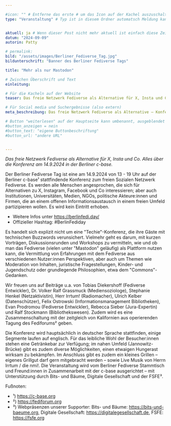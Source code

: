 ```yaml
---

#icon: "" # Entferne das erste # um das Icon auf der Kachel auszuschalten
type: "Veranstaltung" # Typ ist in diesem Ordner automatsch Meldung kann aber hier überschrieben werden z.B. mit "Veröffentlichung" - der Typ erscheint in der Kachel über der Überschrift


aktuell: ja # Wenn dieser Post nicht mehr aktuell ist einfach diese Zeile mit # am Anfang der Zeile auskommentieren
datum: "2024-09-09"
autorin: Patty

# permalink:
bild: "/assets/images/Berliner_Fediverse_Tag.jpg"
bildunterschrift: "Banner des Berliner Fediverse Tags"

title: "Mehr als nur Mastodon"

# Zwischen Überschrift und Text
einleitung: 

# Für die Kacheln auf der Website
teaser: Das freie Netzwerk Fediverse als Alternative für X, Insta und Co. Alles über die Konferenz am 14.9.2024 in der Berliner c-base.

# Für Social media und Suchergebnisse (also extern)
meta_beschreibung: Das freie Netzwerk Fediverse als Alternative – Konferenz am 14.9.2024

# Button "weiterlesen" auf der Hauptseite kann umbenannt, ausgeblendet und zu anderer z.B. Externer URL zeigen
#button_anzeigen = nein 
#button_text: "eigene Buttonbeschriftung"
#button_url: "andere URL"


---
```

<p><i>Das freie Netzwerk Fediverse als Alternative für X, Insta und Co. Alles über die Konferenz am 14.9.2024 in der Berliner c-base.</i></p>
Der Berliner Fediverse Tag ist eine am 14.9.2024 von 13 - 19 Uhr auf der Berliner c-base¹ stattfindende Konferenz zum freien Sozialen Netzwerk Fediverse. Es werden alle Menschen angesprochen, die sich für Alternativen zu X, Instagram, Facebook und Co interessieren; aber auch Institutionen, Universitäten, Medien, NGOs, politische Akteure:innen und Firmen, die an einem offenen Informationsaustausch in einem freien Umfeld partizipieren wollen. Es wird kein Eintritt erhoben.

 * Weitere Infos unter https://berlinfedi.day/
 * Offizieller Hashtag: #BerlinFediday

Es handelt sich explizit nicht um eine "Techie"-Konferenz, die ihre Gäste mit technischen Buzzwords verunsichert. Vielmehr geht es darum, mit kurzen Vorträgen, Diskussionsrunden und Workshops zu vermitteln, wie und ob man das Fediverse (vielen unter "Mastodon" geläufig) als Plattform nutzen kann, die Vermittlung von Erfahrungen mit dem Fediverse aus verschiedenen Nutzer:innen Perspektiven, aber auch um Themen wie Moderation von Inhalten, juristische Fragestellungen, Kinder- und Jugendschutz oder grundlegende Philosophien, etwa dem "Commons"-Gedanken.

Wir freuen uns auf Beiträge u.a. von Tobias Diekershoff (Fediverse Entwickler), Dr. Volker Ralf Grassmuck (Mediensoziologe), Stephanie Henkel (Netzaktivistin), Herr Irrtum! (Radiomacher), Ulrich Kelber (Datenschützer), Felix Ostrowski (Informationsmanagement Bibliotheken), Evan Prodromou (Fediverse Entwickler), Rebecca Sieber (Jura-Expertin) und Ralf Stockmann (Bibliothekswesen). Zudem wird es eine Zusammenschaltung mit der zeitgleich von Kalifornien aus operierenden Tagung des Fediforums² geben.

Die Konferenz wird hauptsächlich in deutscher Sprache stattfinden, einige Segmente laufen auf englisch. Für das leibliche Wohl der Besucher:innen stehen eine Getränkebar zur Verfügung; im nahen Umfeld (Jannowitz-Brücke) gibt es zudem diverse Möglichkeiten, einen etwaigen Hungerast wirksam zu bekämpfen. Im Anschluss gibt es zudem ein kleines Grillen – eigenes Grillgut darf gern mitgebracht werden – sowie Live Musik von Herrn Irrtum / die nmi!.
Die Veranstaltung wird vom Berliner Fediverse Stammtisch und Freund:innen in Zusammenarbeit mit der c-base ausgerichtet – mit Unterstützung durch Bits- und Bäume, Digitale Gesellschaft und der FSFE³.

Fußnoten:

 * ¹) https://c-base.org
 * ²) https://fediforum.org
 * ³) Webpräsenzen unserer Supporter: Bits- und Bäume: https://bits-und-baeume.org, Digitale Gesellschaft: https://digitalegesellschaft.de, FSFE: https://fsfe.org
